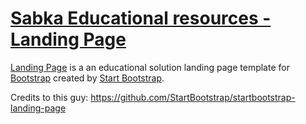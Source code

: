 # [Sabka Educational resources - Landing Page](http://sabka.app.link/)

[Landing Page](http://sabka.app.link/) is a an educational solution landing page template for [Bootstrap](https://getbootstrap.com/) created by [Start Bootstrap](https://startbootstrap.com/).

Credits to this guy: https://github.com/StartBootstrap/startbootstrap-landing-page
